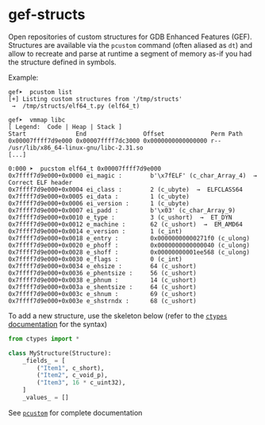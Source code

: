 # gef-structs

Open repositories of custom structures for GDB Enhanced Features (GEF). Structures are available via the `pcustom` command (often aliased as `dt`) and allow to recreate and parse at runtime a segment of memory as-if you had the structure defined in symbols.

Example:

```
gef➤  pcustom list
[+] Listing custom structures from '/tmp/structs'
 →  /tmp/structs/elf64_t.py (elf64_t)

gef➤  vmmap libc
[ Legend:  Code | Heap | Stack ]
Start              End                Offset             Perm Path
0x00007ffff7d9e000 0x00007ffff7dc3000 0x0000000000000000 r-- /usr/lib/x86_64-linux-gnu/libc-2.31.so
[...]

0:000 ➤  pucstom elf64_t 0x00007ffff7d9e000
0x7ffff7d9e000+0x0000 ei_magic :        b'\x7fELF' (c_char_Array_4)  →  Correct ELF header
0x7ffff7d9e000+0x0004 ei_class :        2 (c_ubyte)  →  ELFCLASS64
0x7ffff7d9e000+0x0005 ei_data :         1 (c_ubyte)
0x7ffff7d9e000+0x0006 ei_version :      1 (c_ubyte)
0x7ffff7d9e000+0x0007 ei_padd :         b'\x03' (c_char_Array_9)
0x7ffff7d9e000+0x0010 e_type :          3 (c_ushort)  →  ET_DYN
0x7ffff7d9e000+0x0012 e_machine :       62 (c_ushort)  →  EM_AMD64
0x7ffff7d9e000+0x0014 e_version :       1 (c_int)
0x7ffff7d9e000+0x0018 e_entry :         0x00000000000271f0 (c_ulong)
0x7ffff7d9e000+0x0020 e_phoff :         0x0000000000000040 (c_ulong)
0x7ffff7d9e000+0x0028 e_shoff :         0x00000000001ee568 (c_ulong)
0x7ffff7d9e000+0x0030 e_flags :         0 (c_int)
0x7ffff7d9e000+0x0034 e_ehsize :        64 (c_ushort)
0x7ffff7d9e000+0x0036 e_phentsize :     56 (c_ushort)
0x7ffff7d9e000+0x0038 e_phnum :         14 (c_ushort)
0x7ffff7d9e000+0x003a e_shentsize :     64 (c_ushort)
0x7ffff7d9e000+0x003c e_shnum :         69 (c_ushort)
0x7ffff7d9e000+0x003e e_shstrndx :      68 (c_ushort)
```

To add a new structure, use the skeleton below (refer to the [`ctypes` documentation](https://docs.python.org/3/library/ctypes.html) for the syntax)

```python
from ctypes import *

class MyStructure(Structure):
    _fields_ = [
        ("Item1", c_short),
        ("Item2", c_void_p),
        ("Item3", 16 * c_uint32),
    ]
    _values_ = []
```

See [`pcustom`](https://gef.readthedocs.io/en/master/commands/pcustom/) for complete documentation